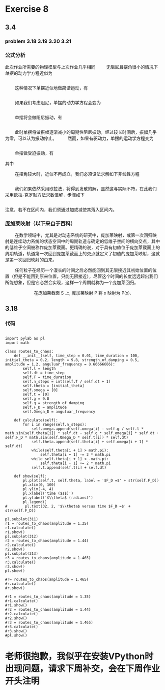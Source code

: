 # Exercise 8
## 3.4
### problem 3.18 3.19 3.20 3.21

### 公式分析

此次作业所需要的物理模型与上次作业几乎相同
&nbsp;&nbsp;&nbsp;&nbsp;&nbsp;&nbsp;&nbsp;&nbsp;无阻尼且摆角很小的情况下单摆的动力学方程近似为

<div align=center>
<img src="https://github.com/ACGNnsj/compuational_physics_N2014301020001/blob/master/Excercise_07/CodeCogsEqn%20(1).gif?raw=true" alt="" title="" />
</div>

&nbsp;&nbsp;&nbsp;&nbsp;&nbsp;&nbsp;&nbsp;&nbsp;这种情况下单摆近似地做简谐运动，有

<div align=center>
<img src="https://github.com/ACGNnsj/compuational_physics_N2014301020001/blob/master/Excercise_07/CodeCogsEqn%20(3).gif?raw=true" alt="" title="" />
</div>

&nbsp;&nbsp;&nbsp;&nbsp;&nbsp;&nbsp;&nbsp;&nbsp;如果我们考虑阻尼，单摆的动力学方程会变为

<div align=center>
<img src="https://github.com/ACGNnsj/compuational_physics_N2014301020001/blob/master/Excercise_07/CodeCogsEqn%20(2).gif?raw=true" alt="" title="" />
</div>

&nbsp;&nbsp;&nbsp;&nbsp;&nbsp;&nbsp;&nbsp;&nbsp;单摆将会做阻尼振动，有

<div align=center>
<img src="https://github.com/ACGNnsj/compuational_physics_N2014301020001/blob/master/Excercise_07/CodeCogsEqn%20(4).gif?raw=true" alt="" title="" />
</div>

&nbsp;&nbsp;&nbsp;&nbsp;&nbsp;&nbsp;&nbsp;&nbsp;此时单摆将做振幅逐渐减小的周期性阻尼振动，经过较长时间后，振幅几乎为零，可以认为振动停止。
&nbsp;&nbsp;&nbsp;&nbsp;&nbsp;&nbsp;&nbsp;&nbsp;然而，如果有驱动力，单摆的运动学方程变为

<div align=center>
<img src="https://github.com/ACGNnsj/compuational_physics_N2014301020001/blob/master/Excercise_07/CodeCogsEqn%20(5).gif?raw=true" alt="" title="" />
</div>

&nbsp;&nbsp;&nbsp;&nbsp;&nbsp;&nbsp;&nbsp;&nbsp;单摆做受迫振动，有

<div align=center>
<img src="https://github.com/ACGNnsj/compuational_physics_N2014301020001/blob/master/Excercise_07/CodeCogsEqn%20(6).gif?raw=true" alt="" title="" />
</div>
其中<div align=center>
<img src="https://github.com/ACGNnsj/compuational_physics_N2014301020001/blob/master/Excercise_07/CodeCogsEqn%20(7).gif?raw=true" alt="" title="" />
</div>

&nbsp;&nbsp;&nbsp;&nbsp;&nbsp;&nbsp;&nbsp;&nbsp;在摆角较大时，近似<img src="https://github.com/ACGNnsj/compuational_physics_N2014301020001/blob/master/Excercise_07/CodeCogsEqn%20(8).gif?raw=true" alt="" title="" />不再成立，我们必须设法求解如下非线性方程

<div align=center>
<img src="https://github.com/ACGNnsj/compuational_physics_N2014301020001/blob/master/Excercise_07/CodeCogsEqn%20(9).gif?raw=true" alt="" title="" />
</div>

&nbsp;&nbsp;&nbsp;&nbsp;&nbsp;&nbsp;&nbsp;&nbsp;我们如果依然采用欧拉法，将得到发散的解，显然这与实际不符，在此我们采用欧拉-克罗默方法求数值解，步骤如下

<div align=center>
<img src="https://github.com/ACGNnsj/compuational_physics_N2014301020001/blob/master/Excercise_07/CodeCogsEqn%20(10).gif?raw=true" alt="" title="" />
</div>

<div align=center>
<img src="https://github.com/ACGNnsj/compuational_physics_N2014301020001/blob/master/Excercise_07/CodeCogsEqn%20(11).gif?raw=true" alt="" title="" />
</div>

<div align=center>
<img src="https://github.com/ACGNnsj/compuational_physics_N2014301020001/blob/master/Excercise_07/CodeCogsEqn%20(12).gif?raw=true" alt="" title="" />
</div>

注意，若<img src="https://github.com/ACGNnsj/compuational_physics_N2014301020001/blob/master/Excercise_07/CodeCogsEqn%20(13).gif?raw=true" alt="" title="" />不在区间<img src="https://github.com/ACGNnsj/compuational_physics_N2014301020001/blob/master/Excercise_07/CodeCogsEqn%20(14).gif?raw=true" alt="" title="" />内，我们须通过加或减<img src="https://github.com/ACGNnsj/compuational_physics_N2014301020001/blob/master/Excercise_07/CodeCogsEqn%20(15).gif?raw=true" alt="" title="" />使其落入区间内。

### 庞加莱映射（以下来自于百科）

&nbsp;&nbsp;&nbsp;&nbsp;&nbsp;&nbsp;&nbsp;&nbsp;在数学领域中，尤其是对动态系统的研究中，庞加莱映射，或第一次回归映射是连续动力系统的状态空间中的周期轨道与确定的低维子空间的横向交点，其中的低维子空间被称作庞加莱截面。更精确的说，对于具有初值位于庞加莱截面上的周期轨道，轨道第一次回到庞加莱截面上的交点就定义了初值的庞加莱映射，这就是第一次回归映射的由来。

&nbsp;&nbsp;&nbsp;&nbsp;&nbsp;&nbsp;&nbsp;&nbsp;任何粒子在经历一个漫长的时间之后必然能回到其无限接近其初始位置的位置（但是不能回到原来位置，只能无限接近），尽管这个时间的长度远远超出我们所能想象，但是它必然会实现，这样一个周期就称为一个庞加莱回归。

<div align=center>
<img src="https://upload.wikimedia.org/wikipedia/commons/thumb/8/84/Poincare_map.svg/771px-Poincare_map.svg.png" alt="" title="" />
</div>

<div align=center>
在庞加莱截面 S 上, 庞加莱映射 P 将 x 映射为 P(x).
</div>

## 3.18 
### 代码
<pre><code>
import pylab as pl
import math

class routes_to_chaos:
    def __init__(self, time_step = 0.01, time_duration = 100, initial_theta = 0.2, length = 9.8, strength_of_damping = 0.5, amplitude = 1.2, anguluar_frequency = 0.66666666):
        self.l = length
        self.dt = time_step
        self.T = time_duration
        self.n_steps = int(self.T / self.dt + 1)
        self.theta = [initial_theta]
        self.omega = [0]
        self.t = [0]
        self.g = 9.8
        self.q = strength_of_damping
        self.F_D = amplitude   
        self.Omega_D = anguluar_frequency
        
    def calculate(self):
        for i in range(self.n_steps):
            self.omega.append(self.omega[i] - self.g / self.l * math.sin(self.theta[i]) * self.dt - self.q * self.omega[i] * self.dt + self.F_D * math.sin(self.Omega_D * self.t[i]) * self.dt)
            self.theta.append(self.theta[i] + self.omega[i + 1] * self.dt)
            while(self.theta[i + 1] > math.pi):
                self.theta[i + 1] -= 2 * math.pi
            while self.theta[i + 1] < -math.pi:
                self.theta[i + 1] += 2 * math.pi
            self.t.append(self.t[i] + self.dt)
            
    def show(self):
        pl.plot(self.t, self.theta, label = '$F_D =$' + str(self.F_D))
        pl.xlim(0, 100)
        pl.ylim(-4, 4)
        pl.xlabel('time ($s$)')
        pl.ylabel('$\\theta$ (radians)')
        pl.legend()
#        pl.text(32, 2, '$\\theta$ versus time $F_D =$' + str(self.F_D))

pl.subplot(311)
r1 = routes_to_chaos(amplitude = 1.35)
r1.calculate()
r1.show()
pl.subplot(312)
r2 = routes_to_chaos(amplitude = 1.44)
r2.calculate()
r2.show()
pl.subplot(313)
r3 = routes_to_chaos(amplitude = 1.465)
r3.calculate()
r3.show()
pl.show()

#r= routes_to_chaos(amplitude = 1.465)
#r.calculate()
#r.show()

#r1 = routes_to_chaos(amplitude = 1.35)
#r1.calculate()
#r1.show()
#r2 = routes_to_chaos(amplitude = 1.44)
#r2.calculate()
#r2.show()
#r3 = routes_to_chaos(amplitude = 1.465)
#r3.calculate()
#r3.show()
#pl.show()
</code></pre>


# 老师很抱歉，我似乎在安装VPython时出现问题，请求下周补交，会在下周作业开头注明
